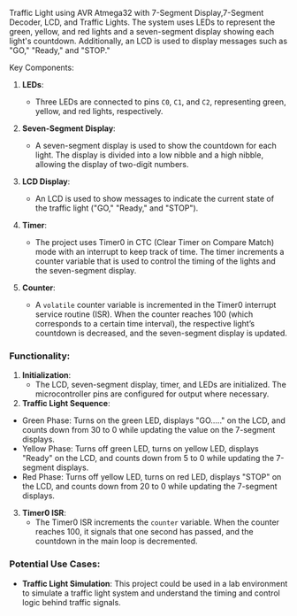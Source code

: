  Traffic Light using AVR Atmega32 with 7-Segment Display,7-Segment Decoder, LCD, and Traffic Lights.
 The system uses LEDs to represent the green, yellow, and red lights and a seven-segment display showing each light's countdown. Additionally, an LCD is used to display messages such as "GO," "Ready," and "STOP."

Key Components:
1. **LEDs**:
   - Three LEDs are connected to pins `C0`, `C1`, and `C2`, representing green, yellow, and red lights, respectively.

2. **Seven-Segment Display**:
   - A seven-segment display is used to show the countdown for each light. The display is divided into a low nibble and a high nibble, allowing the display of two-digit numbers.

3. **LCD Display**:
   - An LCD is used to show messages to indicate the current state of the traffic light ("GO," "Ready," and "STOP").

4. **Timer**:
   - The project uses Timer0 in CTC (Clear Timer on Compare Match) mode with an interrupt to keep track of time. The timer increments a counter variable that is used to control the timing of the lights and the seven-segment display.

5. **Counter**:
   - A `volatile` counter variable is incremented in the Timer0 interrupt service routine (ISR). When the counter reaches 100 (which corresponds to a certain time interval), the respective light’s countdown is decreased, and the seven-segment display is updated.

### Functionality:
1. **Initialization**:
   - The LCD, seven-segment display, timer, and LEDs are initialized. The microcontroller pins are configured for output where necessary.
2. **Traffic Light Sequence**:
  - Green Phase:
Turns on the green LED, displays "GO....." on the LCD, and counts down from 30 to 0 while updating the value on the 7-segment displays.
  - Yellow Phase:
Turns off green LED, turns on yellow LED, displays "Ready" on the LCD, and counts down from 5 to 0 while updating the 7-segment displays.
  - Red Phase:
Turns off yellow LED, turns on red LED, displays "STOP" on the LCD, and counts down from 20 to 0 while updating the 7-segment displays.
3. **Timer0 ISR**:
   - The Timer0 ISR increments the `counter` variable. When the counter reaches 100, it signals that one second has passed, and the countdown in the main loop is decremented.

### Potential Use Cases:
- **Traffic Light Simulation**: This project could be used in a lab environment to simulate a traffic light system and understand the timing and control logic behind traffic signals.

